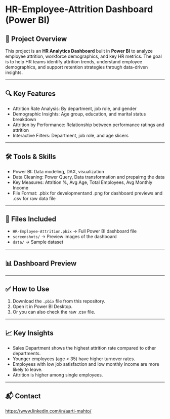 # HR-Employee-Attrition Dashboard (Power BI)

## 📌 Project Overview
This project is an **HR Analytics Dashboard** built in **Power BI** to analyze employee attrition, workforce demographics, and key HR metrics.
The goal is to help HR teams identify attrition trends, understand employee demographics, and support retention strategies through data-driven insights.

---
## 🔍 Key Features
- Attrition Rate Analysis: By department, job role, and gender
- Demographic Insights: Age group, education, and marital status breakdown
- Attrition by Performance: Relationship between performance ratings and attrition
- Interactive Filters: Department, job role, and age slicers

---
## 🛠 Tools & Skills
- Power BI: Data modeling, DAX, visualization
- Data Cleaning: Power Query, Data transformation and prepairng the data
- Key Measures: Attrition %, Avg Age, Total Employees, Avg Monthly Income
- File Format: .pbix for developmentand .png for dashboard previews and .csv for raw data file

---
## 📂 Files Included
- `HR-Employee-Attrition.pbix` → Full Power BI dashboard file
- `screenshots/` → Preview images of the dashboard
- `data/` → Sample dataset
---
## 📊 Dashboard Preview
---

## ✅ How to Use
1. Download the `.pbix` file from this repository.
2. Open it in Power BI Desktop.
3. Or you can also check the raw .csv file.

---

## 📈 Key Insights
- Sales Department shows the highest attrition rate compared to other departments.
- Younger employees (age < 35) have higher turnover rates.
- Employees with low job satisfaction and low monthly income are more likely to leave.
- Attrition is higher among single employees.
---

## 📬 Contact
https://www.linkedin.com/in/aarti-mahto/

